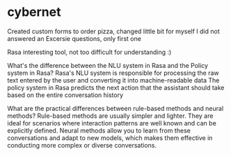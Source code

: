 # cybernet

Created custom forms to order pizza, changed little bit for myself
I did not answered an Excersie questions, only first one

Rasa interesting tool, not too difficult for understanding :)

What's the difference between the NLU system in Rasa and the Policy system in Rasa?
  Rasa's NLU system is responsible for processing the raw text entered by the user and  converting it into machine-readable data
  The policy system in Rasa predicts the next action that the assistant should take based on the entire conversation history

What are the practical differences between rule-based methods and neural methods?
  Rule-based methods are usually simpler and lighter. They are ideal for scenarios where interaction patterns are well known and can be explicitly defined.
  Neural methods allow you to learn from these conversations and adapt to new models, which makes them effective in conducting more complex or diverse conversations.
